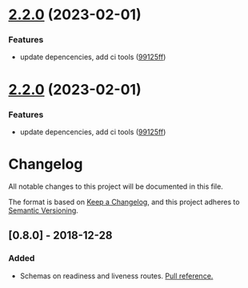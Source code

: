 # [2.2.0](https://github.com/ducktors/arecibo/compare/v2.1.1...v2.2.0) (2023-02-01)


### Features

* update depencencies, add ci tools ([99125ff](https://github.com/ducktors/arecibo/commit/99125ff4370a0ceb1beafbef53b2e1e15b997731))

# [2.2.0](https://github.com/ducktors/arecibo/compare/v2.1.1...v2.2.0) (2023-02-01)


### Features

* update depencencies, add ci tools ([99125ff](https://github.com/ducktors/arecibo/commit/99125ff4370a0ceb1beafbef53b2e1e15b997731))

# Changelog
All notable changes to this project will be documented in this file.

The format is based on [Keep a Changelog](https://keepachangelog.com/en/1.0.0/),
and this project adheres to [Semantic Versioning](https://semver.org/spec/v2.0.0.html).

## [0.8.0] - 2018-12-28
### Added
- Schemas on readiness and liveness routes. [Pull reference.](https://github.com/ducktors/arecibo/pull/3)

